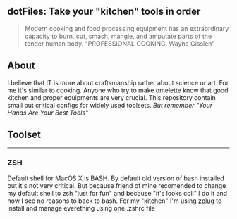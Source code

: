 dotFiles: Take your "kitchen" tools in order
--------------------------------------------

>   Modern cooking and food processing equipment has an extraordinary capacity
>   to burn, cut, smash, mangle, and amputate parts of the tender human body.
>   "PROFESSIONAL COOKING. Wayne Gisslen"

About
---

I believe that IT is more about craftsmanship rather about science
or art. For me it's similar to cooking. Anyone who try to make omelette know
that good kitchen and proper equipments are very crucial.  This repository
contain small but critical configs for widely used toolsets.  *But remember
"Your Hands Are Your Best Tools"*

Toolset
-------

- - - 
### ZSH

Default shell for MacOS X is BASH. By default old version of bash installed but it's not very critical. But because friend of mine recomended to change my default shell to zsh "just for fun" and because "it's looks coll" I  do it and now I see no reasons to back to bash. For my "kitchen" I'm using [zplug](https://github.com/zplug/zplug) to install and manage everething using one .zshrc file 
